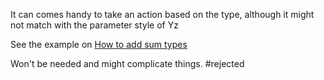 It can comes handy to take an action based on the type, although it might not match with the parameter style of Yz

See the example on [How to add sum types](How%20to%20add%20sum%20types.md)

Won't be needed and might complicate things. 
#rejected 


